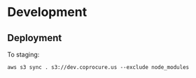 # Development

## Deployment

To staging:

```
aws s3 sync . s3://dev.coprocure.us --exclude node_modules
